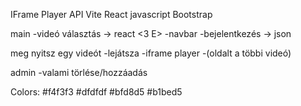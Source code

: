 IFrame Player API
Vite
React
javascript
Bootstrap


main
-videó választás -> react <3 E>
-navbar
-bejelentkezés -> json

meg nyitsz egy videót
-lejátsza
-iframe player
-(oldalt a többi videó)

admin
-valami törlése/hozzáadás

Colors:
  #f4f3f3
  #dfdfdf
  #bfd8d5
  #b1bed5
